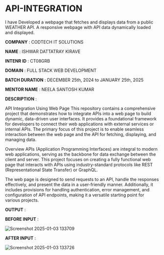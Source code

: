 # API-INTEGRATION
I have Developed a webpage that fetches and displays data from a public WEATHER API.  A responsive webpage with API data dynamically loaded and displayed.

**COMPANY** : CODTECH IT SOLUTIONS

**NAME** : ISHWAR DATTATRAY KIRAVE

**INTENR ID** : CT08GRB

**DOMAIN** : FULL STACK WEB DEVELOPMENT

**BATCH DURATION** : DECEMBER 25th, 2024 to JANUARY 25th, 2025

**MENTOR NAME** : NEELA SANTOSH KUMAR

**DESCRIPTION** :

API Integration Using Web Page
This repository contains a comprehensive project that demonstrates how to integrate APIs into a web page to build dynamic, data-driven user interfaces. It provides a foundational framework for developers to connect their web applications with external services or internal APIs. The primary focus of this project is to enable seamless interaction between the web page and the API for fetching, displaying, and managing data.

Overview
APIs (Application Programming Interfaces) are integral to modern web applications, serving as the backbone for data exchange between the client and server. This project focuses on creating a fully functional web page that interacts with APIs using industry-standard protocols like REST (Representational State Transfer) or GraphQL.

The web page is designed to send requests to an API, handle the responses effectively, and present the data in a user-friendly manner. Additionally, it includes provisions for handling authentication, error management, and configuration of API endpoints, making it a versatile starting point for various projects.

**OUTPUT** :

**BEFORE INPUT** :

![Screenshot 2025-01-03 133709](https://github.com/user-attachments/assets/62132856-1187-4bb9-a1e6-48eb9dfe5f95)

**AFTER INPUT** :

![Screenshot 2025-01-03 133726](https://github.com/user-attachments/assets/57ecbd11-8ab4-4afb-be6c-ed7c1619c463)
